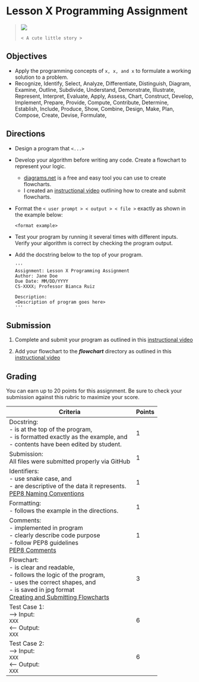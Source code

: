 # Lesson X Programming Assignment

> ![](/assets/crumbl.jpeg)
>
> `< A cute little story >`

## Objectives
- Apply the programming concepts of `x, x, and x` to formulate a working solution to a problem.
- Recognize, Identify, Select, Analyze, Differentiate, Distinguish, Diagram, Examine, Outline, Subdivide, Understand, Demonstrate, Illustrate, Represent, Interpret, Evaluate, Apply, Assess, Chart, Construct, Develop, Implement, Prepare, Provide, Compute, Contribute, Determine, Establish, Include, Produce, Show, Combine, Design, Make, Plan, Compose, Create, Devise, Formulate, 

## Directions
- Design a program that `<...>`

- Develop your algorithm before writing any code. Create a flowchart to represent your logic.
    - [diagrams.net](https://app.diagrams.net/) is a free and easy tool you can use to create flowcharts. 
    - I created an [instructional video](https://youtu.be/oy5nhA7QpNI) outlining how to create and submit flowcharts.
    
- Format the `< user prompt > < output > < file >` exactly as shown in the example below:
  ```
  <format example>
  ```
  
- Test your program by running it several times with different inputs. Verify your algorithm is correct by checking the program output.

- Add the docstring below to the top of your program.
  ```
  '''
  Assignment: Lesson X Programming Assignment
  Author: Jane Doe
  Due Date: MM/DD/YYYY
  CS-XXXX; Professor Bianca Ruiz

  Description:
  <Description of program goes here>
  '''
  ```
  
## Submission
1. Complete and submit your program as outlined in this [instructional video](https://youtu.be/SrJ_c8S1_D8)

2. Add your flowchart to the ***flowchart*** directory as outlined in this [instructional video](https://youtu.be/oy5nhA7QpNI)
    
## Grading
You can earn up to 20 points for this assignment. Be sure to check your submission against this rubric to maximize your score.

| Criteria | Points |
|-|-|
| Docstring:<br>- is at the top of the program, <br>- is formatted exactly as the example, and<br>- contents have been edited by student. | 1 |
| Submission:<br>All files were submitted properly via GitHub | 1 |
| Identifiers:<br>- use snake case, and<br>- are descriptive of the data it represents.<br>[PEP8 Naming Conventions](https://www.python.org/dev/peps/pep-0008/#naming-conventions) | 1 |
| Formatting:<br>- follows the example in the directions. | 1 |
| Comments:<br>- implemented in program<br>- clearly describe code purpose<br>- follow PEP8 guidelines<br>[PEP8 Comments](https://www.python.org/dev/peps/pep-0008/#comments) | 1 |
| Flowchart:<br>- is clear and readable,<br>- follows the logic of the program,<br>- uses the correct shapes, and<br>- is saved in jpg format<br>[Creating and Submitting Flowcharts](https://youtu.be/oy5nhA7QpNI) | 3 |
| Test Case 1:<br>--> Input: <br>     `XXX`<br><-- Output: <br>     `XXX`<br> | 6 |
| Test Case 2:<br>--> Input: <br>     `XXX`<br><-- Output: <br>     `XXX`<br> | 6 |
